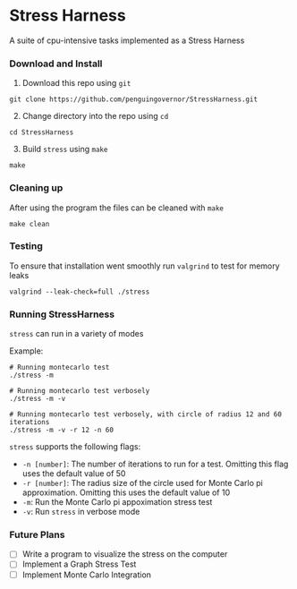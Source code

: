 # Stress Harness
A suite of cpu-intensive tasks implemented as a Stress Harness

### Download and Install
1. Download this repo using ``git``
```shell
git clone https://github.com/penguingovernor/StressHarness.git
```

2. Change directory into the repo using ``cd``
```shell
cd StressHarness
```

3. Build ``stress`` using ``make``
```shell
make
```

### Cleaning up
After using the program the files can be cleaned with ``make``
```shell
make clean
```

### Testing
To ensure that installation went smoothly run ``valgrind`` to test for memory leaks
```shell
valgrind --leak-check=full ./stress
```

### Running StressHarness

``stress`` can run in a variety of modes

Example:
```shell
# Running montecarlo test
./stress -m

# Running montecarlo test verbosely
./stress -m -v

# Running montecarlo test verbosely, with circle of radius 12 and 60 iterations
./stress -m -v -r 12 -n 60
```

``stress`` supports the following flags:
* ``-n [number]``: The number of iterations to run for a test. Omitting this flag uses the default value of 50
* ``-r [number]``: The radius size of the circle used for Monte Carlo pi approximation. Omitting this uses the default value of 10
* ``-m``: Run the Monte Carlo pi appoximation stress test
* ``-v``: Run ``stress`` in verbose mode

### Future Plans
* [ ] Write a program to visualize the stress on the computer
* [ ] Implement a Graph Stress Test
* [ ] Implement Monte Carlo Integration
